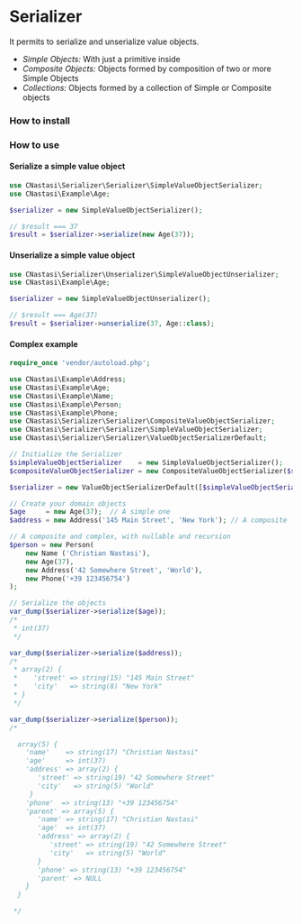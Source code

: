 # Serializer

It permits to serialize and unserialize value objects. 

- *Simple Objects:* With just a primitive inside
- *Composite Objects:* Objects formed by composition of two or more Simple Objects
- *Collections:* Objects formed by a collection of Simple or Composite objects

### How to install

### How to use
#### Serialize a simple value object
```php
use CNastasi\Serializer\Serializer\SimpleValueObjectSerializer;
use CNastasi\Example\Age;

$serializer = new SimpleValueObjectSerializer();

// $result === 37
$result = $serializer->serialize(new Age(37));
```

#### Unserialize a simple value object
```php
use CNastasi\Serializer\Unserializer\SimpleValueObjectUnserializer;
use CNastasi\Example\Age;

$serializer = new SimpleValueObjectUnserializer();

// $result === Age(37)
$result = $serializer->unserialize(37, Age::class);
```

#### Complex example
```php
require_once 'vendor/autoload.php';

use CNastasi\Example\Address;
use CNastasi\Example\Age;
use CNastasi\Example\Name;
use CNastasi\Example\Person;
use CNastasi\Example\Phone;
use CNastasi\Serializer\Serializer\CompositeValueObjectSerializer;
use CNastasi\Serializer\Serializer\SimpleValueObjectSerializer;
use CNastasi\Serializer\Serializer\ValueObjectSerializerDefault;

// Initialize the Serializer
$simpleValueObjectSerializer    = new SimpleValueObjectSerializer();
$compositeValueObjectSerializer = new CompositeValueObjectSerializer($simpleValueObjectSerializer);

$serializer = new ValueObjectSerializerDefault([$simpleValueObjectSerializer, $compositeValueObjectSerializer]);

// Create your domain objects
$age     = new Age(37);  // A simple one
$address = new Address('145 Main Street', 'New York'); // A composite

// A composite and complex, with nullable and recursion
$person = new Person(
    new Name ('Christian Nastasi'),
    new Age(37),
    new Address('42 Somewhere Street', 'World'),
    new Phone('+39 123456754')
);

// Serialize the objects
var_dump($serializer->serialize($age));
/*
 * int(37)
 */

var_dump($serializer->serialize($address));
/*
 * array(2) {
 *    'street' => string(15) "145 Main Street"
 *    'city'   => string(8) "New York"
 * }
 */

var_dump($serializer->serialize($person));
/*

  array(5) {
    'name'    => string(17) "Christian Nastasi"
    'age'     => int(37)
    'address' => array(2) {
       'street' => string(19) "42 Somewhere Street"
       'city'   => string(5) "World"
     }
    'phone'  => string(13) "+39 123456754"
    'parent' => array(5) {
       'name' => string(17) "Christian Nastasi"
       'age'  => int(37)
       'address' => array(2) {
          'street' => string(19) "42 Somewhere Street"
          'city'   => string(5) "World"
       }
       'phone' => string(13) "+39 123456754"
       'parent' => NULL
    }
  }

 */
```
